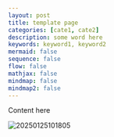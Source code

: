 ```yaml
---
layout: post
title: template page
categories: [cate1, cate2]
description: some word here
keywords: keyword1, keyword2
mermaid: false
sequence: false
flow: false
mathjax: false
mindmap: false
mindmap2: false
---
```


Content here

![20250125101805](https://cdn.jsdelivr.net/gh/Jehuge/blogimg/img/20250125101805.png)